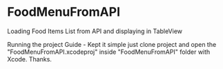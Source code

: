 # FoodMenuFromAPI
Loading Food Items List from API and displaying in TableView

Running the project Guide - Kept it simple just clone project and open the "FoodMenuFromAPI.xcodeproj" inside "FoodMenuFromAPI" folder with Xcode. Thanks.
